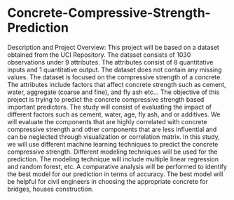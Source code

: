 # Concrete-Compressive-Strength-Prediction
Description and Project Overview:
This project will be based on a dataset obtained from the UCI Repository. The dataset consists of 1030 observations under 9 attributes. The attributes consist of 8 quantitative inputs and 1 quantitative output. The dataset does not contain any missing values. The dataset is focused on the compressive strength of a concrete. The attributes include factors that affect concrete strength such as cement, water, aggregate (coarse and fine), and fly ash etc… The objective of this project is trying to predict the concrete compressive strength based important predictors. The study will consist of evaluating the impact of different factors such as cement, water, age, fly ash, and or additives. We will evaluate the components that are highly correlated with concrete compressive strength and other components that are less influential and can be neglected through visualization or correlation matrix. In this study, we will use different machine learning techniques to predict the concrete compressive strength. Different modeling techniques will be used for the prediction. The modeling technique will include multiple linear regression and random forest, etc. A comparative analysis will be performed to identify the best model for our prediction in terms of accuracy. The best model will be helpful for civil engineers in choosing the appropriate concrete for bridges, houses construction.
